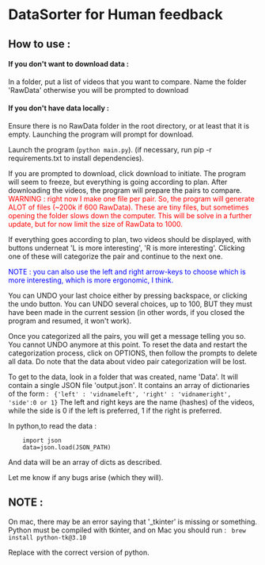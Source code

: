 # DataSorter for Human feedback

## How to use :
#### If you don't want to download data : 
In a folder, put a list of videos that you want to compare. Name the folder 'RawData' otherwise you will be prompted to download
#### If you don't have data locally :
Ensure there is no RawData folder in the root directory, or at least that it is empty. Launching the program will prompt for download.

Launch the program (`python main.py`). (if necessary, run pip -r requirements.txt to install dependencies).

If you are prompted to download, click download to initiate. The program will seem to freeze, but everything is going according to plan. After downloading the videos, the program will prepare the pairs to compare. <span style="color:red">WARNING : right now I make one file per pair. So, the program will generate ALOT of files (~200k if 600 RawData). These are tiny files, but sometimes opening the folder slows down the computer. This will be solve in a further update, but for now limit the size of RawData to 1000.</span>

If everything goes according to plan, two videos should be displayed, with buttons underneat 'L is more interesting', 'R is more interesting'. Clicking one of these will categorize the pair and continue to the next one. 

<span style="color:blue">NOTE : you can also use the left and right arrow-keys to choose which is more interesting, which is more ergonomic, I think.</span>

You can UNDO your last choice either by pressing backspace, or clicking the undo button. You can UNDO several choices, up to 100, BUT they must have been made in the current session (in other words, if you closed the program and resumed, it won't work).

Once you categorized all the pairs, you will get a message telling you so. You cannot UNDO anymore at this point. To reset the data and restart the categorization process, click on OPTIONS, then follow the prompts to delete all data. Do note that the data about video pair categorization will be lost.


To get to the data, look in a folder that was created, name 'Data'. It will contain a single JSON file 'output.json'. It contains an array of dictionaries of the form :
` {'left' : 'vidnameleft', 'right' : 'vidnameright', 'side':0 or 1}`
The left and right keys are the name (hashes) of the videos, while the side is 0 if the left is preferred, 1 if the right is preferred.

In python,to read the data :
``` 
    import json
    data=json.load(JSON_PATH)
```
And data will be an array of dicts as described.

Let me know if any bugs arise (which they will).

## NOTE :
On mac, there may be an error saying that '_tkinter' is missing or something. Python must be compiled with tkinter, and on Mac you should run :
` brew install python-tk@3.10`

Replace with the correct version of python.